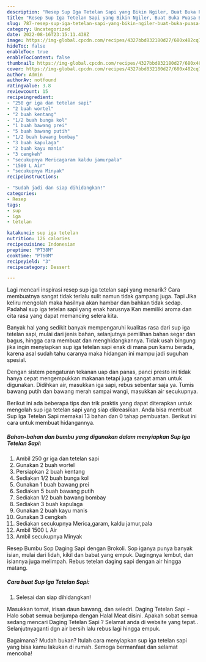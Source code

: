 ```yaml
---
description: "Resep Sup Iga Tetelan Sapi yang Bikin Ngiler, Buat Buka Puasa Bisa Manjain Lidah"
title: "Resep Sup Iga Tetelan Sapi yang Bikin Ngiler, Buat Buka Puasa Bisa Manjain Lidah"
slug: 787-resep-sup-iga-tetelan-sapi-yang-bikin-ngiler-buat-buka-puasa-bisa-manjain-lidah
category: Uncategorized
date: 2022-08-16T23:15:11.438Z
image: https://img-global.cpcdn.com/recipes/4327bbd832180d27/680x482cq70/sup-iga-tetelan-sapi-foto-resep-utama.jpg
hideToc: false
enableToc: true
enableTocContent: false
thumbnail: https://img-global.cpcdn.com/recipes/4327bbd832180d27/680x482cq70/sup-iga-tetelan-sapi-foto-resep-utama.jpg
cover: https://img-global.cpcdn.com/recipes/4327bbd832180d27/680x482cq70/sup-iga-tetelan-sapi-foto-resep-utama.jpg
author: Admin
authorAv: notfound
ratingvalue: 3.8
reviewcount: 15
recipeingredient:
- "250 gr iga dan tetelan sapi"
- "2 buah wortel"
- "2 buah kentang"
- "1/2 buah bunga kol"
- "1 buah bawang prei"
- "5 buah bawang putih"
- "1/2 buah bawang bombay"
- "3 buah kapulaga"
- "2 buah kayu manis"
- "3 cengkeh"
- "secukupnya Mericagaram kaldu jamurpala"
- "1500 L Air"
- "secukupnya Minyak"
recipeinstructions:

- "Sudah jadi dan siap dihidangkan!"
categories:
- Resep
tags:
- sup
- iga
- tetelan

katakunci: sup iga tetelan 
nutrition: 126 calories
recipecuisine: Indonesian
preptime: "PT38M"
cooktime: "PT60M"
recipeyield: "3"
recipecategory: Dessert

---
```



Lagi mencari inspirasi resep sup iga tetelan sapi yang menarik? Cara membuatnya sangat tidak terlalu sulit namun tidak gampang juga. Tapi Jika keliru mengolah maka hasilnya akan hambar dan bahkan tidak sedap. Padahal sup iga tetelan sapi yang enak harusnya Kan memiliki aroma dan cita rasa yang dapat memancing selera kita.


Banyak hal yang sedikit banyak mempengaruhi kualitas rasa dari sup iga tetelan sapi, mulai dari jenis bahan, selanjutnya pemilihan bahan segar dan bagus, hingga cara membuat dan menghidangkannya. Tidak usah bingung jika ingin menyiapkan sup iga tetelan sapi enak di mana pun kamu berada, karena asal sudah tahu caranya maka hidangan ini mampu jadi suguhan spesial.

Dengan sistem pengaturan tekanan uap dan panas, panci presto ini tidak hanya cepat mengempukkan makanan tetapi juga sangat aman untuk digunakan. Didihkan air, masukkan iga sapi, rebus sebentar saja ya. Tumis bawang putih dan bawang merah sampai wangi, masukkan air secukupnya.


Berikut ini ada beberapa tips dan trik praktis yang dapat diterapkan untuk mengolah sup iga tetelan sapi yang siap dikreasikan. Anda bisa membuat Sup Iga Tetelan Sapi memakai 13 bahan dan 0 tahap pembuatan. Berikut ini cara untuk membuat hidangannya.

<!--inarticleads1-->

##### Bahan-bahan dan bumbu yang digunakan dalam menyiapkan Sup Iga Tetelan Sapi:

1. Ambil 250 gr iga dan tetelan sapi
1. Gunakan 2 buah wortel
1. Persiapkan 2 buah kentang
1. Sediakan 1/2 buah bunga kol
1. Gunakan 1 buah bawang prei
1. Sediakan 5 buah bawang putih
1. Sediakan 1/2 buah bawang bombay
1. Sediakan 3 buah kapulaga
1. Gunakan 2 buah kayu manis
1. Gunakan 3 cengkeh
1. Sediakan secukupnya Merica,garam, kaldu jamur,pala
1. Ambil 1500 L Air
1. Ambil secukupnya Minyak


Resep Bumbu Sop Daging Sapi dengan Brokoli. Sop iganya punya banyak isian, mulai dari lidah, kikil dan babat yang empuk. Dagingnya lembut, dan isiannya juga melimpah. Rebus tetelan daging sapi dengan air hingga matang. 

<!--inarticleads2-->

##### Cara buat Sup Iga Tetelan Sapi:


1. Selesai dan siap dihidangkan!

Masukkan tomat, irisan daun bawang, dan seledri. Daging Tetelan Sapi - Halo sobat semua berjumpa dengan Halal Meat disini. Apakah sobat semua sedang mencari Daging Tetelan Sapi ? Selamat anda di website yang tepat.. Selanjutnyaganti dgn air bersih lalu rebus lagi hingga empuk. 

Bagaimana? Mudah bukan? Itulah cara menyiapkan sup iga tetelan sapi yang bisa kamu lakukan di rumah. Semoga bermanfaat dan selamat mencoba!
